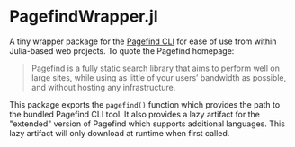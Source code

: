 # PagefindWrapper.jl

A tiny wrapper package for the [Pagefind CLI](https://github.com/CloudCannon/pagefind)
for ease of use from within Julia-based web projects. To quote the Pagefind homepage:

> Pagefind is a fully static search library that aims to perform well on large
> sites, while using as little of your users’ bandwidth as possible, and
> without hosting any infrastructure.

This package exports the `pagefind()` function which provides the path to the
bundled Pagefind CLI tool. It also provides a lazy artifact for the "extended"
version of Pagefind which supports additional languages. This lazy artifact
will only download at runtime when first called.

